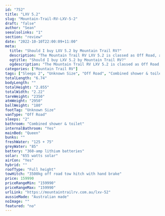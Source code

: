 ```yaml
---
id: "752"
title: "LXV 5.2"
slug: "Mountain-Trail-RV-LXV-5-2"
draft: "false"
author: "Sean"
seealsolinks: "1"
section: "review"
date: "2022-10-10T22:00:09+11:00"
meta:
  title: "Should I buy LXV 5.2 by Mountain Trail RV?"
  description: "The Mountain Trail RV LXV 5.2 is classed as Off Road, and sleeps 2 people. It is Australian made and comes in at Unknown Size. It generally has Combined shower & toilet."
  ogtitle: "Should I buy LXV 5.2 by Mountain Trail RV?"
  ogdescription: "The Mountain Trail RV LXV 5.2 is classed as Off Road, and sleeps 2 people. It is Australian made and comes in at Unknown Size. It generally has Combined shower & toilet."
categories: ["Mountain Trail RV"]
tags: ["Sleeps 2", "Unknown Size", "Off Road", "Combined shower & toilet", "Full height", "Over 100k", "Australian made"]
totalLength: "6.74"
bodyLength: ""
totalHeight: "2.855"
totalWidth: "2.22"
tareWeight: "2350"
atmWeight: "2950"
ballWeight: "180"
footTag: "Unknown Size"
vanType: "Off Road"
sleeps: "2"
bathroom: "Combined shower & toilet"
internalBathroom: "Yes"
mainBed: "Queen"
bunks: ""
freshWater: "125 + 75"
greyWater: "85"
battery: "360-amp lithium batteries"
solar: "655 watts solar"
airCon: "Yes"
hybrid: ""
roofType: "Full height"
towHitch: "3500kg off road tow hitch with hand brake"
price: 159990
priceRangeMin: "159990"
priceRangeMax: "159990"
urlLink: "https://mountaintrailrv.com.au/lxv-52"
aussieMade: "Australian made"
noImage: ""
featured: "no"
---
```

